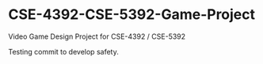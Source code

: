 # CSE-4392-CSE-5392-Game-Project

Video Game Design Project for CSE-4392 / CSE-5392

Testing commit to develop safety.
